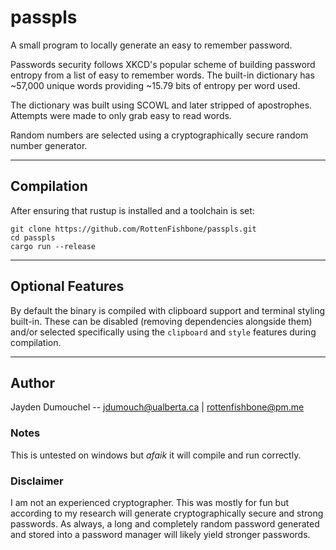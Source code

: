 # passpls

A small program to locally generate an easy to remember password. 

Passwords security follows XKCD's popular scheme of building password entropy from 
a list of easy to remember words. The built-in dictionary has ~57,000 unique words providing ~15.79 bits 
of entropy per word used.

The dictionary was built using SCOWL and later stripped of apostrophes. Attempts were made to only
grab easy to read words.

Random numbers are selected using a cryptographically secure random number generator.

---

## Compilation
After ensuring that rustup is installed and a toolchain is set:
```
git clone https://github.com/RottenFishbone/passpls.git
cd passpls
cargo run --release
```

---

## Optional Features
By default the binary is compiled with clipboard support and terminal styling built-in.
These can be disabled (removing dependencies alongside them) and/or selected specifically 
using the `clipboard` and `style` features during compilation.

---

## Author
Jayden Dumouchel -- jdumouch@ualberta.ca | rottenfishbone@pm.me

### Notes
This is untested on windows but *afaik* it will compile and run correctly.

### Disclaimer
I am not an experienced cryptographer. This was mostly for fun but according to my research
will generate cryptographically secure and strong passwords. As always, a long and completely random 
password generated and stored into a password manager will likely yield stronger passwords.
